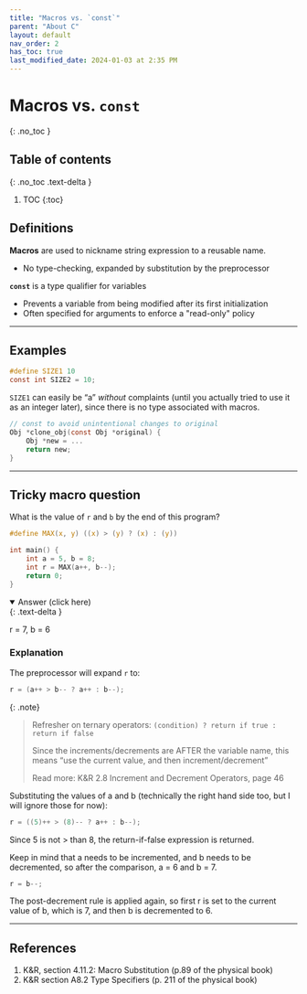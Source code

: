 ```yaml
---
title: "Macros vs. `const`"
parent: "About C"
layout: default
nav_order: 2
has_toc: true
last_modified_date: 2024-01-03 at 2:35 PM
---
```


# Macros vs. `const`
{: .no_toc }

## Table of contents
{: .no_toc .text-delta }

1. TOC
{:toc}

## Definitions

**Macros** are used to nickname string expression to a reusable name.
* No type-checking, expanded by substitution by the preprocessor

**`const`** is a type qualifier for variables
* Prevents a variable from being modified after its first initialization
* Often specified for arguments to enforce a "read-only" policy

---

## Examples

```c
#define SIZE1 10
const int SIZE2 = 10;
```

`SIZE1` can easily be “a” *without* complaints (until you actually tried to use it as an integer later), since there is no type associated with macros.

```c
// const to avoid unintentional changes to original
Obj *clone_obj(const Obj *original) {
    Obj *new = ...
    return new;
}
```

---

## Tricky macro question

What is the value of `r` and `b` by the end of this program?
```c
#define MAX(x, y) ((x) > (y) ? (x) : (y))

int main() {
    int a = 5, b = 8;
    int r = MAX(a++, b--);
    return 0;
}
```

<details open markdown="block">
  <summary>
    Answer (click here)
  </summary>
  {: .text-delta }

r = 7, b = 6
</details>

### Explanation

The preprocessor will expand `r` to:
```c
r = (a++ > b-- ? a++ : b--);
```

{: .note}
> Refresher on ternary operators: `(condition) ? return if true : return if false`
>
> Since the increments/decrements are AFTER the variable name, this means “use the current value, and then increment/decrement”
>
> Read more: K&R 2.8 Increment and Decrement Operators, page 46

Substituting the values of a and b (technically the right hand side too, but I will ignore those for now):
```c
r = ((5)++ > (8)-- ? a++ : b--);
```

Since 5 is not > than 8, the return-if-false expression is returned.

Keep in mind that a needs to be incremented, and b needs to be decremented, so after the comparison, a = 6 and b = 7.

```c
r = b--;
```

The post-decrement rule is applied again, so first r is set to the current value of b, which is 7, and then b is decremented to 6.

---

## References
1. K&R, section 4.11.2: Macro Substitution (p.89 of the physical book)
2. K&R section A8.2 Type Specifiers (p. 211 of the physical book)
